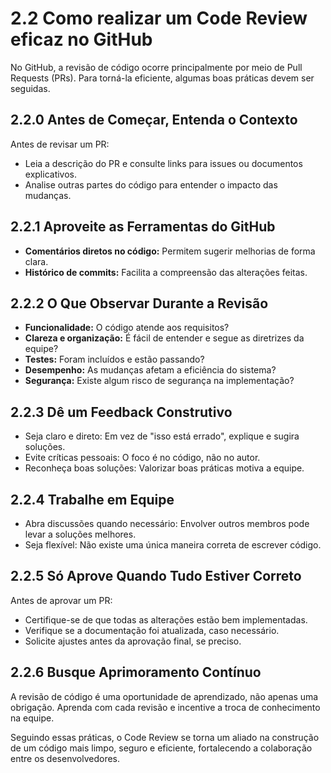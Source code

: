# 2.2 Como realizar um Code Review eficaz no GitHub

No GitHub, a revisão de código ocorre principalmente por meio de Pull Requests (PRs). Para torná-la eficiente, algumas boas práticas devem ser seguidas.

## 2.2.0 Antes de Começar, Entenda o Contexto

Antes de revisar um PR:

- Leia a descrição do PR e consulte links para issues ou documentos explicativos.
- Analise outras partes do código para entender o impacto das mudanças.

## 2.2.1 Aproveite as Ferramentas do GitHub

- **Comentários diretos no código:** Permitem sugerir melhorias de forma clara.
- **Histórico de commits:** Facilita a compreensão das alterações feitas.

## 2.2.2 O Que Observar Durante a Revisão

- **Funcionalidade:** O código atende aos requisitos?
- **Clareza e organização:** É fácil de entender e segue as diretrizes da equipe?
- **Testes:** Foram incluídos e estão passando?
- **Desempenho:** As mudanças afetam a eficiência do sistema?
- **Segurança:** Existe algum risco de segurança na implementação?

## 2.2.3 Dê um Feedback Construtivo

- Seja claro e direto: Em vez de "isso está errado", explique e sugira soluções.
- Evite críticas pessoais: O foco é no código, não no autor.
- Reconheça boas soluções: Valorizar boas práticas motiva a equipe.

## 2.2.4 Trabalhe em Equipe

- Abra discussões quando necessário: Envolver outros membros pode levar a soluções melhores.
- Seja flexível: Não existe uma única maneira correta de escrever código.

## 2.2.5 Só Aprove Quando Tudo Estiver Correto

Antes de aprovar um PR:

- Certifique-se de que todas as alterações estão bem implementadas.
- Verifique se a documentação foi atualizada, caso necessário.
- Solicite ajustes antes da aprovação final, se preciso.

## 2.2.6 Busque Aprimoramento Contínuo

A revisão de código é uma oportunidade de aprendizado, não apenas uma obrigação. Aprenda com cada revisão e incentive a troca de conhecimento na equipe.

Seguindo essas práticas, o Code Review se torna um aliado na construção de um código mais limpo, seguro e eficiente, fortalecendo a colaboração entre os desenvolvedores.